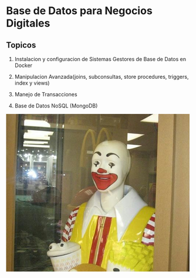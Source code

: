 # Base de Datos para Negocios Digitales

## Topicos

1. Instalacion y configuracion de Sistemas Gestores de Base de Datos en Docker

2. Manipulacion Avanzada(joins, subconsultas, store procedures, triggers, index y views)

3. Manejo de Transacciones

4. Base de Datos NoSQL (MongoDB)

![Base de Datos](./Unidad1/images/image1.jpg)
